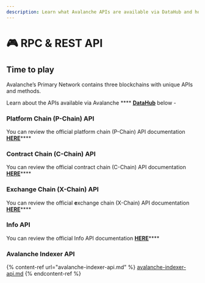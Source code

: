 ```yaml
---
description: Learn what Avalanche APIs are available via DataHub and how to use them
---
```


# 🎮 RPC & REST API

## Time to play

Avalanche’s Primary Network contains three blockchains with unique APIs and methods.

Learn about the APIs available via Avalanche **** [**DataHub**](https://datahub.figment.io/sign\_up?service=avalanche) below -

### Platform Chain (P-Chain) API

You can review the official platform chain (P-Chain) API documentation [**HERE**](https://docs.avax.network/build/avalanchego-apis/p-chain)****

### Contract Chain (C-Chain) API

You can review the official contract chain (C-Chain) API documentation [**HERE**](https://docs.avax.network/build/avalanchego-apis/c-chain)****

### Exchange Chain (X-Chain) API

You can review the official **e**xchange chain (X-Chain) API documentation [**HERE**](https://docs.avax.network/build/avalanchego-apis/x-chain)****

### Info API

You can review the official Info API documentation [**HERE**](https://docs.avax.network/build/avalanchego-apis/info)****

### **Avalanche Indexer API**

{% content-ref url="avalanche-indexer-api.md" %}
[avalanche-indexer-api.md](avalanche-indexer-api.md)
{% endcontent-ref %}
